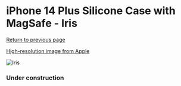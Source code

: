# iPhone 14 Plus Silicone Case with MagSafe - Iris

[Return to previous page](/iphone_14)

[High-resolution image from Apple](https://store.storeimages.cdn-apple.com/8756/as-images.apple.com/is/MQUF3?wid=4500&hei=4500&fmt=png)

<div style="width: 384px"><img src="/everyphone/MQUF3.png" alt="Iris"></div>

### Under construction
